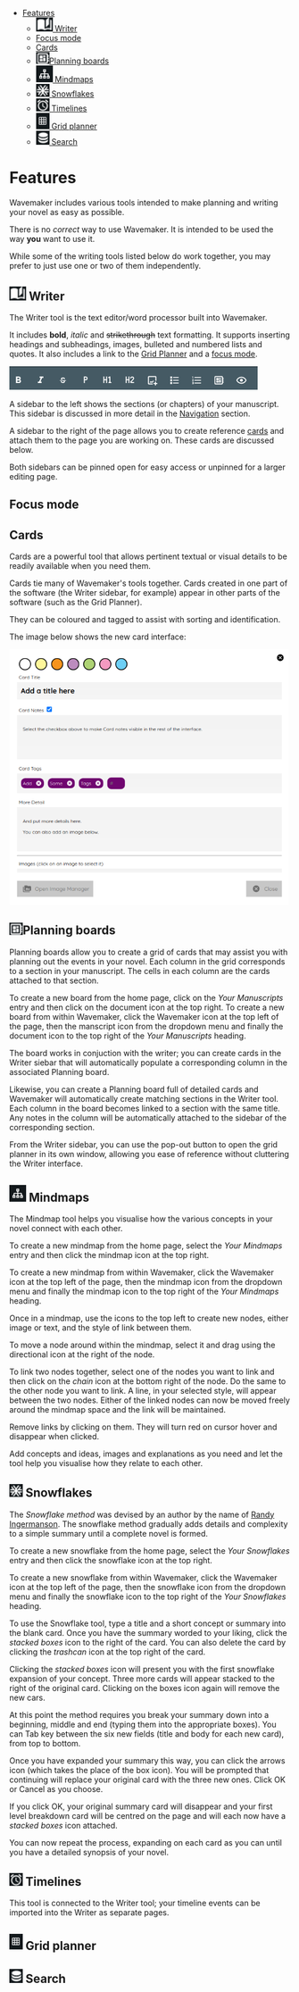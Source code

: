 - [Features](#features)
  - [<img src="../images/manuscript-icon.png" alt="Writer tool" width="30"/> Writer](#-writer)
  - [Focus mode](#focus-mode)
  - [Cards](#cards)
  - [<img src="../images/planning-board-icon.png" alt="Planning boards" width="24"/>Planning boards](#planning-boards)
  - [<img src="../images/mindmap-icon.png" alt="Mindmaps" width="30"/> Mindmaps](#-mindmaps)
  - [<img src="../images/snowflakes-icon.png" alt="Snowflakes" width="24"/> Snowflakes](#-snowflakes)
  - [<img src="../images/timelines-icon.png" alt="Timelines" width="24"/> Timelines](#-timelines)
  - [<img src="../images/grid-planner-icon.png" alt="Grid planners" width="24"/> Grid planner](#-grid-planner)
  - [<img src="../images/search-icon.png" alt="Search" width="24"/> Search](#-search)

# Features

Wavemaker includes various tools intended to make planning and writing your novel as easy as possible.

There is no _correct_ way to use Wavemaker.
It is intended to be used the way **you** want to use it.

While some of the writing tools listed below do work together, you may prefer to just use one or two of them independently.

## <img src="../images/manuscript-icon.png" alt="Writer tool" width="30"/> Writer

The Writer tool is the text editor/word processor built into Wavemaker.

It includes **bold**, _italic_ and ~~strikethrough~~ text formatting.
It supports inserting headings and subheadings, images, bulleted and numbered lists and quotes.
It also includes a link to the [Grid Planner](#grid-planner) and a [focus mode](#focus-mode).

![Writer bar](../images/writer-bar.png)

A sidebar to the left shows the sections (or chapters) of your manuscript.
This sidebar is discussed in more detail in the [Navigation](navigation.md) section.

A sidebar to the right of the page allows you to create reference [cards](#cards) and attach them to the page you are working on.
These cards are discussed below.

Both sidebars can be pinned open for easy access or unpinned for a larger editing page.

## Focus mode

## Cards

Cards are a powerful tool that allows pertinent textual or visual details to be readily available when you need them.

Cards tie many of Wavemaker's tools together.
Cards created in one part of the software (the Writer sidebar, for example) appear in other parts of the software (such as the Grid Planner).

They can be coloured and tagged to assist with sorting and identification.

The image below shows the new card interface:

<img src="../images/new-card.png" alt="New card" width="500"/>

## <img src="../images/planning-board-icon.png" alt="Planning boards" width="24"/>Planning boards

Planning boards allow you to create a grid of cards that may assist you with planning out the events in your novel.
Each column in the grid corresponds to a section in your manuscript.
The cells in each column are the cards attached to that section.

To create a new board from the home page, click on the _Your Manuscripts_ entry and then click on the document icon at the top right.
To create a new board from within Wavemaker, click the Wavemaker icon at the top left of the page, then the manscript icon from the dropdown menu and finally the document icon to the top right of the  _Your Manuscripts_ heading.

The board works in conjuction with the writer; you can create cards in the Writer siebar that will automatically populate a corresponding column in the associated Planning board.

Likewise, you can create a Planning board full of detailed cards and Wavemaker will automatically create matching sections in the Writer tool. Each column in the board becomes linked to a section with the same title. Any notes in the column will be automatically attached to the sidebar of the corresponding section.

From the Writer sidebar, you can use the pop-out button to open the grid planner in its own window, allowing you ease of reference without cluttering the Writer interface.

## <img src="../images/mindmap-icon.png" alt="Mindmaps" width="30"/> Mindmaps

The Mindmap tool helps you visualise how the various concepts in your novel connect with each other.

To create a new mindmap from the home page, select the _Your Mindmaps_ entry and then click the mindmap icon at the top right.

To create a new mindmap from within Wavemaker, click the Wavemaker icon at the top left of the page, then the mindmap icon from the dropdown menu and finally the mindmap icon to the top right of the  _Your Mindmaps_ heading.

Once in a mindmap, use the icons to the top left to create new nodes, either image or text, and the style of link between them.

To move a node around within the mindmap, select it and drag using the directional icon at the right of the node.

To link two nodes together, select one of the nodes you want to link and then click on the _chain_ icon at the bottom right of the node.
Do the same to the other node you want to link.
A line, in your selected style, will appear between the two nodes.
Either of the linked nodes can now be moved freely around the mindmap space and the link will be maintained.

Remove links by clicking on them.
They will turn red on cursor hover and disappear when clicked.

Add concepts and ideas, images and explanations as you need and let the tool help you visualise how they relate to each other.

## <img src="../images/snowflakes-icon.png" alt="Snowflakes" width="24"/> Snowflakes

The _Snowflake method_ was devised by an author by the name of [Randy Ingermanson](https://www.ingermanson.com/).
The snowflake method gradually adds details and complexity to a simple summary until a complete novel is formed.

To create a new snowflake from the home page, select the _Your Snowflakes_ entry and then click the snowflake icon at the top right.

To create a new snowflake from within Wavemaker, click the Wavemaker icon at the top left of the page, then the snowflake icon from the dropdown menu and finally the snowflake icon to the top right of the  _Your Snowflakes_ heading.

To use the Snowflake tool, type a title and a short concept or summary into the blank card.
Once you have the summary worded to your liking, click the _stacked boxes_ icon to the right of the card.
You can also delete the card by clicking the _trashcan_ icon at the top right of the card.

Clicking the _stacked boxes_ icon will present you with the first snowflake expansion of your concept.
Three more cards will appear stacked to the right of the original card.
Clicking on the boxes icon again will remove the new cars.

At this point the method requires you break your summary down into a beginning, middle and end (typing them into the appropriate boxes).
You can Tab key between the six new fields (title and body for each new card), from top to bottom.

Once you have expanded your summary this way, you can click the arrows icon (which takes the place of the box icon).
You will be prompted that continuing will replace your original card with the three new ones.
Click OK or Cancel as you choose.

If you click OK, your original summary card will disappear and your first level breakdown card will be centred on the page and will each now have a _stacked boxes_ icon attached.

You can now repeat the process, expanding on each card as you can until you have a detailed synopsis of your novel.

## <img src="../images/timelines-icon.png" alt="Timelines" width="24"/> Timelines

This tool is connected to the Writer tool; your timeline events can be imported into the Writer as separate pages.

## <img src="../images/grid-planner-icon.png" alt="Grid planners" width="24"/> Grid planner

## <img src="../images/search-icon.png" alt="Search" width="24"/> Search







